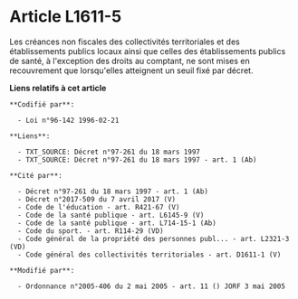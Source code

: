 # Article L1611-5

Les créances non fiscales des collectivités territoriales et des établissements publics locaux ainsi que celles des
établissements publics de santé, à l'exception des droits au comptant, ne sont mises en recouvrement que lorsqu'elles
atteignent un seuil fixé par décret.

**Liens relatifs à cet article**

	**Codifié par**:

	  - Loi n°96-142 1996-02-21

	**Liens**:

	  - TXT_SOURCE: Décret n°97-261 du 18 mars 1997
	  - TXT_SOURCE: Décret n°97-261 du 18 mars 1997 - art. 1 (Ab)

	**Cité par**:

	  - Décret n°97-261 du 18 mars 1997 - art. 1 (Ab)
	  - Décret n°2017-509 du 7 avril 2017 (V)
	  - Code de l'éducation - art. R421-67 (V)
	  - Code de la santé publique - art. L6145-9 (V)
	  - Code de la santé publique - art. L714-15-1 (Ab)
	  - Code du sport. - art. R114-29 (VD)
	  - Code général de la propriété des personnes publ... - art. L2321-3 (VD)
	  - Code général des collectivités territoriales - art. D1611-1 (V)

	**Modifié par**:

	  - Ordonnance n°2005-406 du 2 mai 2005 - art. 11 () JORF 3 mai 2005
